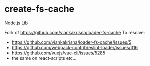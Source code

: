 # create-fs-cache
Node.js Lib

Fork of https://github.com/viankakrisna/loader-fs-cache
To resolve:
- https://github.com/viankakrisna/loader-fs-cache/issues/5
- https://github.com/webpack-contrib/eslint-loader/issues/316
- https://github.com/vuejs/vue-cli/issues/5285
- the same on react-scripts etc...
